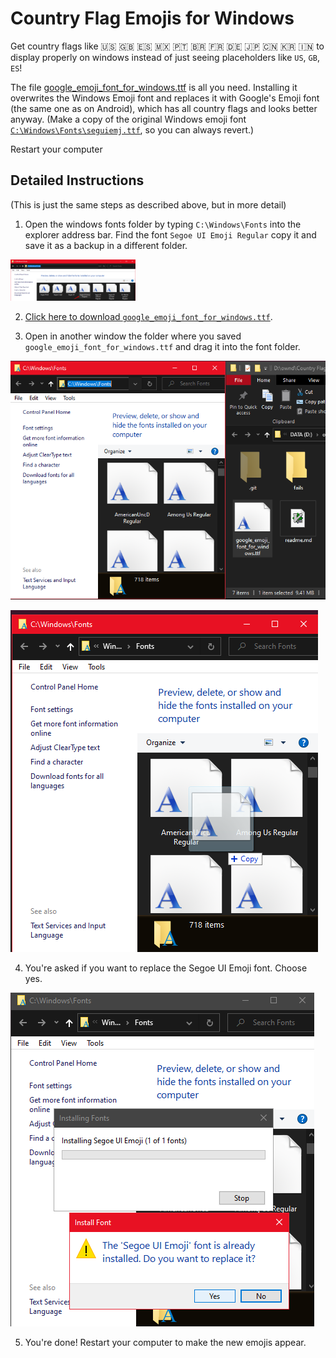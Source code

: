 # Country Flag Emojis for Windows

Get country flags like 🇺🇸 🇬🇧 🇪🇸 🇲🇽 🇵🇹 🇧🇷 🇫🇷 🇩🇪 🇯🇵 🇨🇳 🇰🇷 🇮🇳 to display properly on windows instead of just seeing placeholders like `US`, `GB`, `ES`!

The file [google_emoji_font_for_windows.ttf](https://github.com/perguto/Country-Flag-Emojis-for-Windows/blob/master/google_emoji_font_for_windows.ttf?raw=true) is all you need.
Installing it overwrites the Windows Emoji font and replaces it with Google's Emoji font (the same one as on Android), which has all country flags and looks better anyway.
(Make a copy of the original Windows emoji font [`C:\Windows\Fonts\seguiemj.ttf`](C:\Windows\Fonts\seguiemj.ttf), so you can always revert.)

Restart your computer

## Detailed Instructions

(This is just the same steps as described above, but in more detail)

1. Open the windows fonts folder by typing `C:\Windows\Fonts` into the explorer address bar. Find the font `Segoe UI Emoji Regular` copy it and save it as a backup in a different folder.

<img src="./screenshots/backup_font.png" width="200" />

2. [Click here to download `google_emoji_font_for_windows.ttf`](https://github.com/perguto/Country-Flag-Emojis-for-Windows/blob/master/google_emoji_font_for_windows.ttf?raw=true).

3. Open in another window the folder where you saved `google_emoji_font_for_windows.ttf` and drag it into the font folder.

![](./screenshots/move_font.png)

![](./screenshots/copy_font.png)

4. You're asked if you want to replace the Segoe UI Emoji font. Choose yes.

![](./screenshots/replace_font.png)

5. You're done! Restart your computer to make the new emojis appear.
